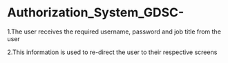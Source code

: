 # Authorization_System_GDSC-

1.The user receives the required username, password and job title from the user

2.This information is used to re-direct the user to their respective screens
